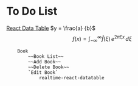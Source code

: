 # To Do List

[React Data Table](https://github.com/pmbanugo/realtime-react-datatable)
$y = \frac{a} {b}$
$$
f(x) = \int_{-\infty}^\infty \hat f(\xi)\,e^{2 \pi \xi x}\,d\xi
$$

```tinymind
    Book
        ~~Book List~~
        ~~Add Book~~
        ~~Delete Book~~
        `Edit Book`
            realtime-react-datatable
```